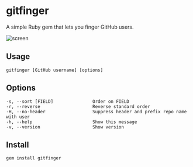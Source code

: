 # gitfinger

A simple Ruby gem that lets you finger GitHub users.

![screen](https://github.com/danchoi/gitfinger/raw/master/screenshots/gitfinger.png)

## Usage

    gitfinger [GitHub username] [options]

## Options
    
    -s, --sort [FIELD]               Order on FIELD
    -r, --reverse                    Reverse standard order
    -H, --no-header                  Suppress header and prefix repo name with user
    -h, --help                       Show this message
    -v, --version                    Show version
    

## Install

    gem install gitfinger


